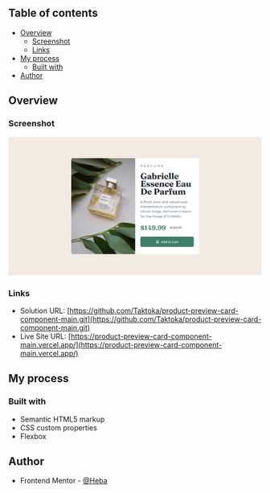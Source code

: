 ## Table of contents

- [Overview](#overview)
  - [Screenshot](#screenshot)
  - [Links](#links)
- [My process](#my-process)
  - [Built with](#built-with)
- [Author](#author)

## Overview

### Screenshot

![](./design/Screenshot-desktop.png)

### Links

- Solution URL: [https://github.com/Taktoka/product-preview-card-component-main.git](https://github.com/Taktoka/product-preview-card-component-main.git)
- Live Site URL: [https://product-preview-card-component-main.vercel.app/](https://product-preview-card-component-main.vercel.app/)

## My process

### Built with

- Semantic HTML5 markup
- CSS custom properties
- Flexbox

## Author

- Frontend Mentor - [@Heba](https://www.frontendmentor.io/profile/Heba)
